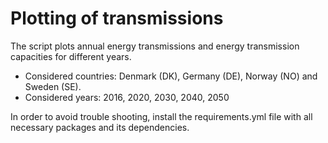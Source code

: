 # Plotting of transmissions

The script plots annual energy transmissions and energy transmission capacities for different years.

- Considered countries: Denmark (DK), Germany (DE), Norway (NO) and Sweden (SE).
- Considered years: 2016, 2020, 2030, 2040, 2050

In order to avoid trouble shooting, install the requirements.yml file with all necessary packages and its dependencies.
